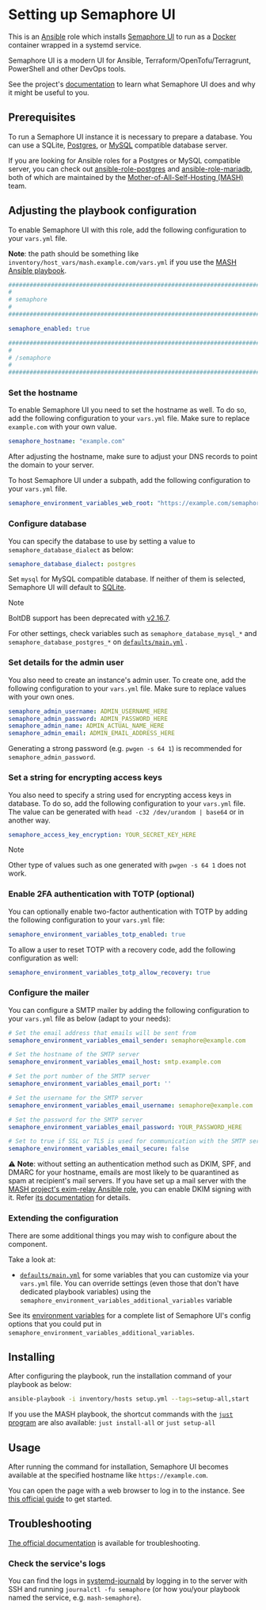 <!--
SPDX-FileCopyrightText: 2020 - 2024 MDAD project contributors
SPDX-FileCopyrightText: 2020 - 2024 Slavi Pantaleev
SPDX-FileCopyrightText: 2020 Aaron Raimist
SPDX-FileCopyrightText: 2020 Chris van Dijk
SPDX-FileCopyrightText: 2020 Dominik Zajac
SPDX-FileCopyrightText: 2020 Mickaël Cornière
SPDX-FileCopyrightText: 2022 François Darveau
SPDX-FileCopyrightText: 2022 Julian Foad
SPDX-FileCopyrightText: 2022 Warren Bailey
SPDX-FileCopyrightText: 2023 Antonis Christofides
SPDX-FileCopyrightText: 2023 Felix Stupp
SPDX-FileCopyrightText: 2023 Pierre 'McFly' Marty
SPDX-FileCopyrightText: 2024 - 2025 Suguru Hirahara

SPDX-License-Identifier: AGPL-3.0-or-later
-->

# Setting up Semaphore UI

This is an [Ansible](https://www.ansible.com/) role which installs [Semaphore UI](https://semaphoreui.com) to run as a [Docker](https://www.docker.com/) container wrapped in a systemd service.

Semaphore UI is a modern UI for Ansible, Terraform/OpenTofu/Terragrunt, PowerShell and other DevOps tools.

See the project's [documentation](https://docs.semaphoreui.com/) to learn what Semaphore UI does and why it might be useful to you.

## Prerequisites

To run a Semaphore UI instance it is necessary to prepare a database. You can use a SQLite, [Postgres](https://www.postgresql.org/), or [MySQL](https://www.mysql.com/) compatible database server.

If you are looking for Ansible roles for a Postgres or MySQL compatible server, you can check out [ansible-role-postgres](https://github.com/mother-of-all-self-hosting/ansible-role-postgres) and [ansible-role-mariadb](https://github.com/mother-of-all-self-hosting/ansible-role-mariadb), both of which are maintained by the [Mother-of-All-Self-Hosting (MASH)](https://github.com/mother-of-all-self-hosting) team.

## Adjusting the playbook configuration

To enable Semaphore UI with this role, add the following configuration to your `vars.yml` file.

**Note**: the path should be something like `inventory/host_vars/mash.example.com/vars.yml` if you use the [MASH Ansible playbook](https://github.com/mother-of-all-self-hosting/mash-playbook).

```yaml
########################################################################
#                                                                      #
# semaphore                                                            #
#                                                                      #
########################################################################

semaphore_enabled: true

########################################################################
#                                                                      #
# /semaphore                                                           #
#                                                                      #
########################################################################
```

### Set the hostname

To enable Semaphore UI you need to set the hostname as well. To do so, add the following configuration to your `vars.yml` file. Make sure to replace `example.com` with your own value.

```yaml
semaphore_hostname: "example.com"
```

After adjusting the hostname, make sure to adjust your DNS records to point the domain to your server.

To host Semaphore UI under a subpath, add the following configuration to your `vars.yml` file.

```yaml
semaphore_environment_variables_web_root: "https://example.com/semaphore"
```

### Configure database

You can specify the database to use by setting a value to `semaphore_database_dialect` as below:

```yaml
semaphore_database_dialect: postgres
```

Set `mysql` for MySQL compatible database. If neither of them is selected, Semaphore UI will default to [SQLite](https://www.sqlite.org/).

>[!NOTE]
> BoltDB support has been deprecated with [v2.16.7](https://github.com/semaphoreui/semaphore/releases/tag/v2.16.7).

For other settings, check variables such as `semaphore_database_mysql_*` and `semaphore_database_postgres_*` on [`defaults/main.yml`](../defaults/main.yml) .

### Set details for the admin user

You also need to create an instance's admin user. To create one, add the following configuration to your `vars.yml` file. Make sure to replace values with your own ones.

```yaml
semaphore_admin_username: ADMIN_USERNAME_HERE
semaphore_admin_password: ADMIN_PASSWORD_HERE
semaphore_admin_name: ADMIN_ACTUAL_NAME_HERE
semaphore_admin_email: ADMIN_EMAIL_ADDRESS_HERE
```

Generating a strong password (e.g. `pwgen -s 64 1`) is recommended for `semaphore_admin_password`.

### Set a string for encrypting access keys

You also need to specify a string used for encrypting access keys in database. To do so, add the following configuration to your `vars.yml` file. The value can be generated with `head -c32 /dev/urandom | base64` or in another way.

```yaml
semaphore_access_key_encryption: YOUR_SECRET_KEY_HERE
```

>[!NOTE]
> Other type of values such as one generated with `pwgen -s 64 1` does not work.

### Enable 2FA authentication with TOTP (optional)

You can optionally enable two-factor authentication with TOTP by adding the following configuration to your `vars.yml` file:

```yaml
semaphore_environment_variables_totp_enabled: true
```

To allow a user to reset TOTP with a recovery code, add the following configuration as well:

```yaml
semaphore_environment_variables_totp_allow_recovery: true
```

### Configure the mailer

You can configure a SMTP mailer by adding the following configuration to your `vars.yml` file as below (adapt to your needs):

```yaml
# Set the email address that emails will be sent from
semaphore_environment_variables_email_sender: semaphore@example.com

# Set the hostname of the SMTP server
semaphore_environment_variables_email_host: smtp.example.com

# Set the port number of the SMTP server
semaphore_environment_variables_email_port: ''

# Set the username for the SMTP server
semaphore_environment_variables_email_username: semaphore@example.com

# Set the password for the SMTP server
semaphore_environment_variables_email_password: YOUR_PASSWORD_HERE

# Set to true if SSL or TLS is used for communication with the SMTP server
semaphore_environment_variables_email_secure: false
```

⚠️ **Note**: without setting an authentication method such as DKIM, SPF, and DMARC for your hostname, emails are most likely to be quarantined as spam at recipient's mail servers. If you have set up a mail server with the [MASH project's exim-relay Ansible role](https://github.com/mother-of-all-self-hosting/ansible-role-exim-relay), you can enable DKIM signing with it. Refer [its documentation](https://github.com/mother-of-all-self-hosting/ansible-role-exim-relay/blob/main/docs/configuring-exim-relay.md#enable-dkim-support-optional) for details.

### Extending the configuration

There are some additional things you may wish to configure about the component.

Take a look at:

- [`defaults/main.yml`](../defaults/main.yml) for some variables that you can customize via your `vars.yml` file. You can override settings (even those that don't have dedicated playbook variables) using the `semaphore_environment_variables_additional_variables` variable

See its [environment variables](https://docs.semaphoreui.com/administration-guide/configuration/) for a complete list of Semaphore UI's config options that you could put in `semaphore_environment_variables_additional_variables`.

## Installing

After configuring the playbook, run the installation command of your playbook as below:

```sh
ansible-playbook -i inventory/hosts setup.yml --tags=setup-all,start
```

If you use the MASH playbook, the shortcut commands with the [`just` program](https://github.com/mother-of-all-self-hosting/mash-playbook/blob/main/docs/just.md) are also available: `just install-all` or `just setup-all`

## Usage

After running the command for installation, Semaphore UI becomes available at the specified hostname like `https://example.com`.

You can open the page with a web browser to log in to the instance. See [this official guide](https://docs.semaphoreui.com/user-guide/projects/) to get started.

## Troubleshooting

[The official documentation](https://docs.semaphoreui.com/faq/troubleshooting/) is available for troubleshooting.

### Check the service's logs

You can find the logs in [systemd-journald](https://www.freedesktop.org/software/systemd/man/systemd-journald.service.html) by logging in to the server with SSH and running `journalctl -fu semaphore` (or how you/your playbook named the service, e.g. `mash-semaphore`).
